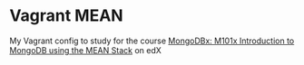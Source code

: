 # Vagrant MEAN

My Vagrant config to study for the course [MongoDBx: M101x Introduction to MongoDB using the MEAN Stack](https://www.edx.org/course/introduction-mongodb-using-mean-stack-mongodbx-m101x) on edX
